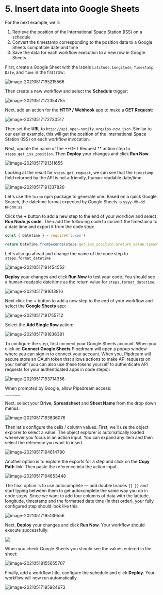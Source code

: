 # 5. Insert data into Google Sheets

For the next example, we'll:

1. Retrieve the position of the International Space Station (ISS) on a schedule
2. Convert the timestamp corresponding to the position data to a Google Sheets compatible date and time
3. Save the data for each workflow execution to a new row in Google Sheets

First, create a Google Sheet with the labels `Latitude`, `Longitude`, `Timestamp`, `Date`, and `Time` in the first row:

![image-20210517195215566](../images/image-20210517195215566.png)  

Then create a new workflow and select the **Schedule** trigger:

![image-20210517172354755](../images/image-20210517172354755.png)

Next, add an action for the **HTTP / Webhook** app to make a **GET Request**:

![image-20210517172720517](../images/image-20210517172720517.png)

Then set the **URL** to  `http://api.open-notify.org/iss-now.json`. Similar to our earlier example, this will get the position of the International Space Station (ISS) on each workflow invocation.

Next, update the name of the **GET Request ** action step to `steps.get_iss_position`. Then **Deploy** your changes and click **Run Now**.

![image-20210517191311655](../images/image-20210517191311655.png)

Looking at the result for `steps.get_request`, we can see that the `timestamp` field returned by the API is not a friendly, human-readable date/time. 

![image-20210517191337820](../images/image-20210517191337820.png)

Let's use the `luxon` npm package to generate one. Based on a quick Google Search, the datetime format expected by Google Sheets is `yyyy-MM-dd HH:mm:ss`. 

Click the **+** button to add a new step to the end of your workflow and select **Run Node.js code**. Then add the following code to convert the timestamp to a date time and export it from the code step:

```javascript
const { DateTime } = require('luxon')

return DateTime.fromSeconds(steps.get_iss_position.$return_value.timestamp).toFormat('yyyy-MM-dd HH:mm:ss');
```

Let's also go ahead and change the name of the code step to `steps.format_datetime`

![image-20210517191454552](../images/image-20210517191454552.png)

**Deploy** your changes and click **Run Now** to test your code. You should see a human-readable date/time as the return value for `steps.format_datetime`.

![image-20210517191613816](../images/image-20210517191613816.png)

Next click the **+** button to add a new step to the end of your workflow and select the **Google Sheets** app:

![image-20210517191755712](../images/image-20210517191755712.png)

Select the **Add Single Row** action:

![image-20210517191836381](../images/image-20210517191836381.png)

To configure the step, first connect your Google Sheets account. When you click on **Connect Google Sheets** Pipedream will open a popup window where you can sign in to connect your account. When you, Pipdream will secure store an OAuth token that allows actions to make API requests on your behalf (uou can also use these tokens yourself to authenticate API requests for your authenticated apps in code steps):

![image-20210517193714356](../images/image-20210517193714356.png)

When prompted by Google, allow Pipedream access:

<img src="image-20210517181653424.png" alt="image-20210517181653424" style="zoom:25%;" />

Next, select your **Drive**, **Spreadsheet** and **Sheet Name** from the drop down menus.

![image-20210517193836076](../images/image-20210517193836076.png)

Then let's configure the cells / column values. First, we'll use the object explorer to select a value. The object explorer is automatically loaded whenever you focus in an action input. You can expand any item and then select the reference you want to insert.

![image-20210517194614780](../images/image-20210517194614780.png)

Another option is to explore the exports for a step and click on the **Copy Path** link. Then paste the reference into the action input.

![image-20210517194853448](../images/image-20210517194853448.png)

The final option is to use autocomplete — add double braces `{{ }}` and start typing between them to get autocomplete the same way you do in code steps. Since we want to add four columns of data with the latitude, longitude, timestamp and the formatted date time (in that order), your fully configured step should look like this:

![image-20210517195139556](../images/image-20210517195139556.png)

Next, **Deploy** your changes and click **Run Now**. Your workflow should execute successfully:

![](../images/image-20210517195416793.png)

When you check Google Sheets you should see the values entered in the sheet:

![image-20210518155655707](../images/image-20210518155655707.png)

Finally, add a workflow title, configure the schedule and click **Deploy**. Your workflow will now run automatically.

![image-20210517195924673](../images/image-20210517195924673.png) 